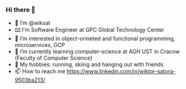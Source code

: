### Hi there 👋

- 👋 I’m @wiksat
- ⌨️ I'm Software Engineer at GPC Global Technology Center
- 👀 I’m interested in object-orineted and functional programming, microservices, GCP
- 🌱 I’m currently learning computer-science at AGH UST in Cracow (Faculty of Computer Science)
- 🤸 My hobbies: running, skiing and hanging out with friends
- 📫 How to reach me https://www.linkedin.com/in/wiktor-satora-9503ba213/
<!--
**wiksat/wiksat** is a ✨ _special_ ✨ repository because its `README.md` (this file) appears on your GitHub profile.

Here are some ideas to get you started:

- 🔭 I’m currently working on ...
- 🌱 I’m currently learning ...
- 👯 I’m looking to collaborate on ...
- 🤔 I’m looking for help with ...
- 💬 Ask me about ...
- 📫 How to reach me: ...
- 😄 Pronouns: ...
- ⚡ Fun fact: ...
-->
